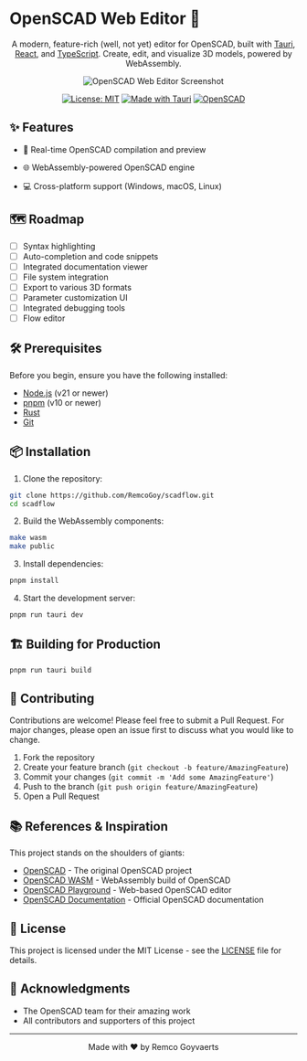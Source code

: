 # OpenSCAD Web Editor 🎨

<div align="center">

A modern, feature-rich (well, not yet) editor for OpenSCAD, built with [Tauri](https://tauri.app/), [React](https://reactjs.org/), and [TypeScript](https://www.typescriptlang.org/). Create, edit, and visualize 3D models, powered by WebAssembly.

![OpenSCAD Web Editor Screenshot](screenshot.png)

[![License: MIT](https://img.shields.io/badge/License-MIT-yellow.svg)](https://opensource.org/licenses/MIT)
[![Made with Tauri](https://img.shields.io/badge/Made%20with-Tauri-blue)](https://tauri.app/)
[![OpenSCAD](https://img.shields.io/badge/Powered%20by-OpenSCAD-green)](https://openscad.org/)

</div>

## ✨ Features

- 🚀 Real-time OpenSCAD compilation and preview

- 🌐 WebAssembly-powered OpenSCAD engine
- 💻 Cross-platform support (Windows, macOS, Linux)

## 🗺️ Roadmap

- [ ] Syntax highlighting
- [ ] Auto-completion and code snippets
- [ ] Integrated documentation viewer
- [ ] File system integration
- [ ] Export to various 3D formats
- [ ] Parameter customization UI
- [ ] Integrated debugging tools
- [ ] Flow editor

## 🛠️ Prerequisites

Before you begin, ensure you have the following installed:

- [Node.js](https://nodejs.org/) (v21 or newer)
- [pnpm](https://pnpm.io/installation) (v10 or newer)
- [Rust](https://www.rust-lang.org/tools/install)
- [Git](https://git-scm.com/downloads)

## 📦 Installation

1. Clone the repository:
```bash
git clone https://github.com/RemcoGoy/scadflow.git
cd scadflow
```

2. Build the WebAssembly components:
```bash
make wasm
make public
```

3. Install dependencies:
```bash
pnpm install
```

4. Start the development server:
```bash
pnpm run tauri dev
```

## 🏗️ Building for Production

```bash
pnpm run tauri build
```

## 🤝 Contributing

Contributions are welcome! Please feel free to submit a Pull Request. For major changes, please open an issue first to discuss what you would like to change.

1. Fork the repository
2. Create your feature branch (`git checkout -b feature/AmazingFeature`)
3. Commit your changes (`git commit -m 'Add some AmazingFeature'`)
4. Push to the branch (`git push origin feature/AmazingFeature`)
5. Open a Pull Request

## 📚 References & Inspiration

This project stands on the shoulders of giants:

- [OpenSCAD](https://github.com/openscad/openscad) - The original OpenSCAD project
- [OpenSCAD WASM](https://github.com/openscad/openscad-wasm) - WebAssembly build of OpenSCAD
- [OpenSCAD Playground](https://github.com/openscad/openscad-playground) - Web-based OpenSCAD editor
- [OpenSCAD Documentation](https://openscad.org/documentation.html) - Official OpenSCAD documentation

## 📄 License

This project is licensed under the MIT License - see the [LICENSE](LICENSE) file for details.

## 🙏 Acknowledgments

- The OpenSCAD team for their amazing work
- All contributors and supporters of this project

---

<div align="center">
Made with ❤️ by Remco Goyvaerts
</div>
